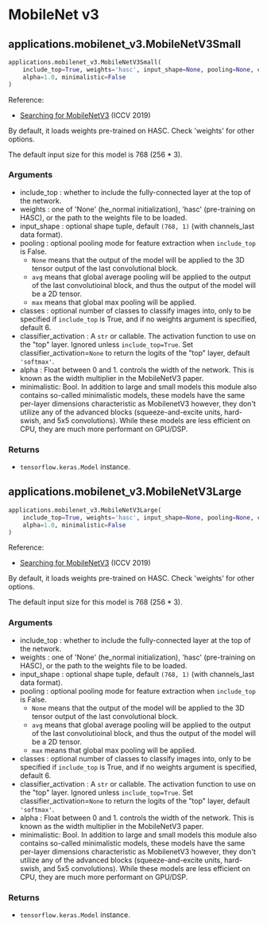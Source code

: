 # MobileNet v3

## applications.mobilenet_v3.MobileNetV3Small

```python
applications.mobilenet_v3.MobileNetV3Small(
    include_top=True, weights='hasc', input_shape=None, pooling=None, classes=6, classifier_activation='softmax',
    alpha=1.0, minimalistic=False
)
```

Reference:
- [Searching for MobileNetV3](https://arxiv.org/abs/1905.02244) (ICCV 2019)

By default, it loads weights pre-trained on HASC. Check 'weights' for other options.

The default input size for this model is 768 (256 * 3).

### Arguments
- include_top : whether to include the fully-connected layer at the top of the network.
- weights : one of 'None' (he_normal initialization), 'hasc' (pre-training on HASC), or the path to the weights file to be loaded.
- input_shape : optional shape tuple, default `(768, 1)` (with channels_last data format).
- pooling : optional pooling mode for feature extraction when `include_top` is False.
    - `None` means that the output of the model will be applied to the 3D tensor output of the last convolutional block.
    - `avg` means that global average pooling will be applied to the output of the last convolutioinal block, and thus the output of the model will be a 2D tensor.
    - `max` means that global max pooling will be applied.
- classes : optional number of classes to classify images into, only to be specified if `include_top` is True, and if no weights argument is specified, default 6.
- classifier_activation : A `str` or callable. The activation function to use on the "top" layer. Ignored unless `include_top=True`. Set classifier_activation=`None` to return the logits of the "top" layer, default `'softmax'`.
- alpha : Float between 0 and 1. controls the width of the network. This is known as the width multiplier in the MobileNetV3 paper.
- minimalistic: Bool. In addition to large and small models this module also contains so-called minimalistic models, these models have the same per-layer dimensions characteristic as MobilenetV3 however, they don't utilize any of the advanced blocks (squeeze-and-excite units, hard-swish, and 5x5 convolutions). While these models are less efficient on CPU, they are much more performant on GPU/DSP.

### Returns
- `tensorflow.keras.Model` instance.

## applications.mobilenet_v3.MobileNetV3Large

```python
applications.mobilenet_v3.MobileNetV3Large(
    include_top=True, weights='hasc', input_shape=None, pooling=None, classes=6, classifier_activation='softmax',
    alpha=1.0, minimalistic=False
)
```

Reference:
- [Searching for MobileNetV3](https://arxiv.org/abs/1905.02244) (ICCV 2019)

By default, it loads weights pre-trained on HASC. Check 'weights' for other options.

The default input size for this model is 768 (256 * 3).

### Arguments
- include_top : whether to include the fully-connected layer at the top of the network.
- weights : one of 'None' (he_normal initialization), 'hasc' (pre-training on HASC), or the path to the weights file to be loaded.
- input_shape : optional shape tuple, default `(768, 1)` (with channels_last data format).
- pooling : optional pooling mode for feature extraction when `include_top` is False.
    - `None` means that the output of the model will be applied to the 3D tensor output of the last convolutional block.
    - `avg` means that global average pooling will be applied to the output of the last convolutioinal block, and thus the output of the model will be a 2D tensor.
    - `max` means that global max pooling will be applied.
- classes : optional number of classes to classify images into, only to be specified if `include_top` is True, and if no weights argument is specified, default 6.
- classifier_activation : A `str` or callable. The activation function to use on the "top" layer. Ignored unless `include_top=True`. Set classifier_activation=`None` to return the logits of the "top" layer, default `'softmax'`.
- alpha : Float between 0 and 1. controls the width of the network. This is known as the width multiplier in the MobileNetV3 paper.
- minimalistic: Bool. In addition to large and small models this module also contains so-called minimalistic models, these models have the same per-layer dimensions characteristic as MobilenetV3 however, they don't utilize any of the advanced blocks (squeeze-and-excite units, hard-swish, and 5x5 convolutions). While these models are less efficient on CPU, they are much more performant on GPU/DSP.

### Returns
- `tensorflow.keras.Model` instance.